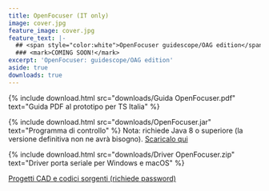 ```yaml
---
title: OpenFocuser (IT only)
image: cover.jpg
feature_image: cover.jpg
feature_text: |-
  ## <span style="color:white">OpenFocuser guidescope/OAG edition</span>
  ### <mark>COMING SOON!</mark>
excerpt: 'OpenFocuser: guidescope/OAG edition'
aside: true
downloads: true
---
```


{% include download.html src="downloads/Guida OpenFocuser.pdf" text="Guida PDF al prototipo per TS Italia" %}

{% include download.html src="downloads/OpenFocuser.jar" text="Programma di controllo" %}
Nota: richiede Java 8 o superiore (la versione definitiva non ne avrà bisogno). [Scaricalo qui](https://www.java.com/it/)

{% include download.html src="downloads/Driver OpenFocuser.zip" text="Driver porta seriale per Windows e macOS" %}

[Progetti CAD e codici sorgenti (richiede password)](https://drive.google.com/drive/folders/1ciKVWE_p3_RdWWI2blA8uGk5JZV50vx3?usp=sharing)

